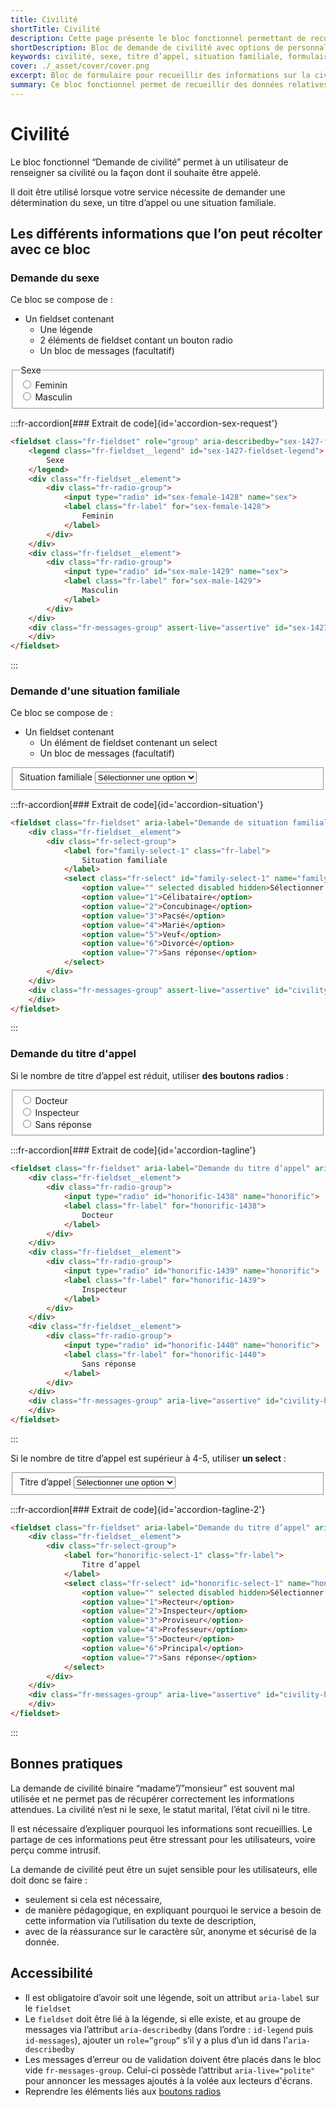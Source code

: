 ```yaml
---
title: Civilité
shortTitle: Civilité
description: Cette page présente le bloc fonctionnel permettant de recueillir des informations liées à la civilité comme le sexe, la situation familiale ou le titre d’appel tout en respectant les bonnes pratiques d’inclusivité et d’accessibilité.
shortDescription: Bloc de demande de civilité avec options de personnalisation
keywords: civilité, sexe, titre d’appel, situation familiale, formulaire, accessibilité, boutons radio, select, DSFR, bonnes pratiques
cover: ./_asset/cover/cover.png
excerpt: Bloc de formulaire pour recueillir des informations sur la civilité avec recommandations d’usage et d’accessibilité.
summary: Ce bloc fonctionnel permet de recueillir des données relatives à la civilité de l’utilisateur comme le sexe, la situation familiale ou un titre d’appel, via boutons radio ou listes déroulantes. Il intègre des consignes claires sur le choix du bon composant selon le contexte, ainsi que des recommandations pour un usage respectueux et non intrusif. Des bonnes pratiques d’accessibilité sont précisées afin d’assurer une expérience inclusive et conforme aux standards.
---
```


# Civilité

Le bloc fonctionnel “Demande de civilité” permet à un utilisateur de renseigner sa civilité ou la façon dont il souhaite être appelé.

Il doit être utilisé lorsque votre service nécessite de demander une détermination du sexe, un titre d’appel ou une situation familiale.

## Les différents informations que l’on peut récolter avec ce bloc

### Demande du sexe

Ce bloc se compose de :

- Un fieldset contenant
    - Une légende
    - 2 éléments de fieldset contant un bouton radio
    - Un bloc de messages (facultatif)

<div class="dsfr-doc-preview">
    <fieldset class="fr-fieldset" role="group" aria-describedby="sex-1427-fieldset-legend sex-1427-fieldset-messages" id="sex-1427-fieldset">
        <legend class="fr-fieldset__legend" id="sex-1427-fieldset-legend">
            Sexe
        </legend>
        <div class="fr-fieldset__element">
            <div class="fr-radio-group">
                <input type="radio" id="sex-female-1428" name="sex">
                <label class="fr-label" for="sex-female-1428">
                    Feminin
                </label>
            </div>
        </div>
        <div class="fr-fieldset__element">
            <div class="fr-radio-group">
                <input type="radio" id="sex-male-1429" name="sex">
                <label class="fr-label" for="sex-male-1429">
                    Masculin
                </label>
            </div>
        </div>
        <div class="fr-messages-group" assert-live="assertive" id="sex-1427-fieldset-messages">
        </div>
    </fieldset>
</div>

:::fr-accordion[### Extrait de code]{id='accordion-sex-request'}
```html
<fieldset class="fr-fieldset" role="group" aria-describedby="sex-1427-fieldset-legend sex-1427-fieldset-messages" id="sex-1427-fieldset">
    <legend class="fr-fieldset__legend" id="sex-1427-fieldset-legend">
        Sexe
    </legend>
    <div class="fr-fieldset__element">
        <div class="fr-radio-group">
            <input type="radio" id="sex-female-1428" name="sex">
            <label class="fr-label" for="sex-female-1428">
                Feminin
            </label>
        </div>
    </div>
    <div class="fr-fieldset__element">
        <div class="fr-radio-group">
            <input type="radio" id="sex-male-1429" name="sex">
            <label class="fr-label" for="sex-male-1429">
                Masculin
            </label>
        </div>
    </div>
    <div class="fr-messages-group" assert-live="assertive" id="sex-1427-fieldset-messages">
    </div>
</fieldset>
```
:::

### Demande d'une situation familiale

Ce bloc se compose de :

- Un fieldset contenant
    - Un élément de fieldset contenant un select
    - Un bloc de messages (facultatif)

<div class="dsfr-doc-preview">
    <fieldset class="fr-fieldset" aria-label="Demande de situation familiale" aria-describedby="civility-family-1432-fieldset-messages">
        <div class="fr-fieldset__element">
            <div class="fr-select-group">
                <label for="family-select-1" class="fr-label">
                    Situation familiale
                </label>
                <select class="fr-select" id="family-select-1" name="family">
                    <option value="" selected disabled hidden>Sélectionner une option</option>
                    <option value="1">Célibataire</option>
                    <option value="2">Concubinage</option>
                    <option value="3">Pacsé</option>
                    <option value="4">Marié</option>
                    <option value="5">Veuf</option>
                    <option value="6">Divorcé</option>
                    <option value="7">Sans réponse</option>
                </select>
            </div>
        </div>
        <div class="fr-messages-group" assert-live="assertive" id="civility-family-1432-fieldset-messages">
        </div>
    </fieldset>
</div>

:::fr-accordion[### Extrait de code]{id='accordion-situation'}
```html
<fieldset class="fr-fieldset" aria-label="Demande de situation familiale" aria-describedby="civility-family-1432-fieldset-messages">
    <div class="fr-fieldset__element">
        <div class="fr-select-group">
            <label for="family-select-1" class="fr-label">
                Situation familiale
            </label>
            <select class="fr-select" id="family-select-1" name="family">
                <option value="" selected disabled hidden>Sélectionner une option</option>
                <option value="1">Célibataire</option>
                <option value="2">Concubinage</option>
                <option value="3">Pacsé</option>
                <option value="4">Marié</option>
                <option value="5">Veuf</option>
                <option value="6">Divorcé</option>
                <option value="7">Sans réponse</option>
            </select>
        </div>
    </div>
    <div class="fr-messages-group" assert-live="assertive" id="civility-family-1432-fieldset-messages">
    </div>
</fieldset>
```
:::

### Demande du titre d'appel

Si le nombre de titre d’appel est réduit, utiliser **des boutons radios** :

<div class="dsfr-doc-preview">
    <fieldset class="fr-fieldset" aria-label="Demande du titre d’appel" aria-describedby="civility-honorific-1-messages">
        <div class="fr-fieldset__element">
            <div class="fr-radio-group">
                <input type="radio" id="honorific-1438" name="honorific">
                <label class="fr-label" for="honorific-1438">
                    Docteur
                </label>
            </div>
        </div>
        <div class="fr-fieldset__element">
            <div class="fr-radio-group">
                <input type="radio" id="honorific-1439" name="honorific">
                <label class="fr-label" for="honorific-1439">
                    Inspecteur
                </label>
            </div>
        </div>
        <div class="fr-fieldset__element">
            <div class="fr-radio-group">
                <input type="radio" id="honorific-1440" name="honorific">
                <label class="fr-label" for="honorific-1440">
                    Sans réponse
                </label>
            </div>
        </div>
        <div class="fr-messages-group" aria-live="assertive" id="civility-honorific-1-messages">
        </div>
    </fieldset>
</div>

:::fr-accordion[### Extrait de code]{id='accordion-tagline'}
```html
<fieldset class="fr-fieldset" aria-label="Demande du titre d’appel" aria-describedby="civility-honorific-1-messages">
    <div class="fr-fieldset__element">
        <div class="fr-radio-group">
            <input type="radio" id="honorific-1438" name="honorific">
            <label class="fr-label" for="honorific-1438">
                Docteur
            </label>
        </div>
    </div>
    <div class="fr-fieldset__element">
        <div class="fr-radio-group">
            <input type="radio" id="honorific-1439" name="honorific">
            <label class="fr-label" for="honorific-1439">
                Inspecteur
            </label>
        </div>
    </div>
    <div class="fr-fieldset__element">
        <div class="fr-radio-group">
            <input type="radio" id="honorific-1440" name="honorific">
            <label class="fr-label" for="honorific-1440">
                Sans réponse
            </label>
        </div>
    </div>
    <div class="fr-messages-group" aria-live="assertive" id="civility-honorific-1-messages">
    </div>
</fieldset>
```
:::

Si le nombre de titre d’appel est supérieur à 4-5, utiliser **un select** :

<div class="dsfr-doc-preview">
    <fieldset class="fr-fieldset" aria-label="Demande du titre d’appel" aria-describedby="civility-honorific-2-messages">
        <div class="fr-fieldset__element">
            <div class="fr-select-group">
                <label for="honorific-select-1" class="fr-label">
                    Titre d’appel
                </label>
                <select class="fr-select" id="honorific-select-1" name="honorific">
                    <option value="" selected disabled hidden>Sélectionner une option</option>
                    <option value="1">Recteur</option>
                    <option value="2">Inspecteur</option>
                    <option value="3">Proviseur</option>
                    <option value="4">Professeur</option>
                    <option value="5">Docteur</option>
                    <option value="6">Principal</option>
                    <option value="7">Sans réponse</option>
                </select>
            </div>
        </div>
        <div class="fr-messages-group" aria-live="assertive" id="civility-honorific-2-messages">
        </div>
    </fieldset>
</div>

:::fr-accordion[### Extrait de code]{id='accordion-tagline-2'}
```html
<fieldset class="fr-fieldset" aria-label="Demande du titre d’appel" aria-describedby="civility-honorific-2-messages">
    <div class="fr-fieldset__element">
        <div class="fr-select-group">
            <label for="honorific-select-1" class="fr-label">
                Titre d’appel
            </label>
            <select class="fr-select" id="honorific-select-1" name="honorific">
                <option value="" selected disabled hidden>Sélectionner une option</option>
                <option value="1">Recteur</option>
                <option value="2">Inspecteur</option>
                <option value="3">Proviseur</option>
                <option value="4">Professeur</option>
                <option value="5">Docteur</option>
                <option value="6">Principal</option>
                <option value="7">Sans réponse</option>
            </select>
        </div>
    </div>
    <div class="fr-messages-group" aria-live="assertive" id="civility-honorific-2-messages">
    </div>
</fieldset>
```
:::

## Bonnes pratiques

La demande de civilité binaire “madame”/”monsieur” est souvent mal utilisée et ne permet pas de récupérer correctement les informations attendues. La civilité n’est ni le sexe, le statut marital, l’état civil ni le titre.

Il est nécessaire d’expliquer pourquoi les informations sont recueillies. Le partage de ces informations peut être stressant pour les utilisateurs, voire perçu comme intrusif.

La demande de civilité peut être un sujet sensible pour les utilisateurs, elle doit donc se faire :

- seulement si cela est nécessaire,
- de manière pédagogique, en expliquant pourquoi le service a besoin de cette information via l’utilisation du texte de description,
- avec de la réassurance sur le caractère sûr, anonyme et sécurisé de la donnée.

## Accessibilité

- Il est obligatoire d’avoir soit une légende, soit un attribut `aria-label` sur le `fieldset`
- Le `fieldset` doit être lié à la légende, si elle existe, et au groupe de messages via l’attribut `aria-describedby` (dans l’ordre : `id-legend` puis `id-messages`), ajouter un `role=”group”` s’il y a plus d’un id dans l'`aria-describedby`
- Les messages d’erreur ou de validation doivent être placés dans le bloc vide `fr-messages-group`. Celui-ci possède l’attribut `aria-live="polite"` pour annoncer les messages ajoutés à la volée aux lecteurs d'écrans.
- Reprendre les éléments liés aux [boutons radios](../../../../../component/radio/_part/doc/index.md)

